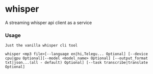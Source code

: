 # whisper
A streaming whisper api client as a service


### Usage

    Just the vanilla whisper cli tool

    whisper <mp3 file>[--language en|hi,Telegu... Optional] [--device cpu|gpu Optional][--model <model_name> Optional] [--output_format txt|json...(all - default) Optional] [--task transcribe|translate Optional]